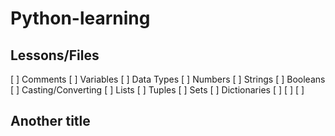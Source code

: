 # Python-learning

## Lessons/Files

[ ] Comments
[ ] Variables
[ ] Data Types
[ ] Numbers
[ ] Strings
[ ] Booleans
[ ] Casting/Converting
[ ] Lists
[ ] Tuples
[ ] Sets
[ ] Dictionaries
[ ] 
[ ] 
[ ] 

## Another title
